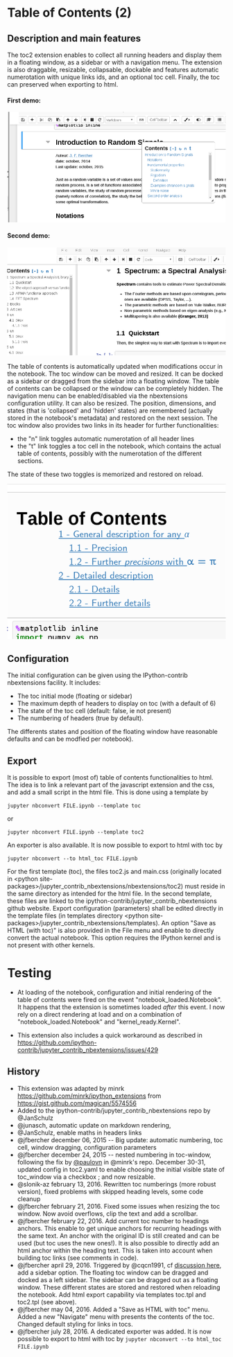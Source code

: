 # Table of Contents (2)

## Description and main features

The toc2 extension enables to collect all running headers and display them in a floating window, as a sidebar or with a navigation menu. The extension is also draggable, resizable, collapsable, dockable and features automatic numerotation with unique links ids, and an optional toc cell. Finally, the toc can preserved when exporting to html.

#### First demo:
![](demo.gif)

#### Second demo:
![](demo2.gif)

The table of contents is automatically updated when modifications occur in the notebook. The toc window can be moved and resized. It can be docked as a sidebar or dragged from the sidebar into a floating window. The table of contents can be collapsed or the window can be completely hidden. The navigation menu can be enabled/disabled via the nbextensions configuration utility. It can also be resized. The position, dimensions, and states (that is 'collapsed' and 'hidden' states) are remembered (actually stored in the notebook's metadata) and restored on the next session. The toc window also provides two links in its header for further functionalities:

- the "n" link toggles automatic numerotation of all header lines
- the "t" link toggles a toc cell in the notebook, which contains the actual table of contents, possibly with the numerotation of the different sections. 

The state of these two toggles is memorized and restored on reload. 

![](image.png) 

## Configuration
The initial configuration can be given using the IPython-contrib nbextensions facility. It includes:

- The toc initial mode (floating or sidebar) 
- The maximum depth of headers to display on toc (with a default of 6)
- The state of the toc cell (default: false, ie not present) 
- The numbering of headers (true by default). 

The differents states and position of the floating window have reasonable defaults and can be modfied per notebook). 

## Export
It is possible to export (most of) table of contents functionalities to html. The idea is to link a relevant part of the javascript
extension and the css, and add a small script in the html file. This is done using a template by
```
jupyter nbconvert FILE.ipynb --template toc
```
or 
```
jupyter nbconvert FILE.ipynb --template toc2
```
An exporter is also available. It is now possible to export to html with toc by 
```
jupyter nbconvert --to html_toc FILE.ipynb 
```
For the first template (toc), the files toc2.js and main.css (originally located in &lt;python site-packages&gt;/jupyter_contrib_nbextensions/nbextensions/toc2) must reside in the same directory as intended for the html file. In the second template, these files are linked to the ipython-contrib/jupyter_contrib_nbextensions github website. Export configuration (parameters) shall be edited directly in the template files (in templates directory &lt;python site-packages&gt;/jupyter_contrib_nbextensions/templates). An option "Save as HTML (with toc)" is also provided in the File menu and enable to directly convert the actual notebook. This option requires the IPython kernel and is not present with other kernels.

 
# Testing 
- At loading of the notebook, configuration and initial rendering of the table of contents were fired on the event "notebook_loaded.Notebook". It happens that the extension is sometimes loaded *after* this event. I now rely  on a direct rendering at load and on a combination of  "notebook_loaded.Notebook" and "kernel_ready.Kernel". 

- This extension also includes a quick workaround as described in https://github.com/ipython-contrib/jupyter_contrib_nbextensions/issues/429

## History

- This extension was adapted by minrk https://github.com/minrk/ipython_extensions
from https://gist.github.com/magican/5574556
- Added to the ipython-contrib/jupyter_contrib_nbextensions repo by @JanSchulz
- @junasch, automatic update on markdown rendering, 
- @JanSchulz, enable maths in headers links
- @jfbercher december 06, 2015 -- Big update: automatic numbering, toc cell, window dragging, configuration parameters
- @jfbercher december 24, 2015 -- nested numbering in toc-window, following the fix by [@paulovn](https://github.com/minrk/ipython_extensions/pull/53) in @minrk's repo. December 30-31, updated config in toc2.yaml to enable choosing the initial visible state of toc_window via a checkbox ; and now resizable. 
- @slonik-az february 13, 2016. Rewritten toc numberings (more robust version), fixed problems with skipped heading levels, some code cleanup
- @jfbercher february 21, 2016. Fixed some issues when resizing the toc window. Now avoid overflows, clip the text and add a scrollbar. 
- @jfbercher february 22, 2016. Add current toc number to headings anchors. This enable to get unique anchors for recurring headings with the same text. An anchor with the original ID is still created and can be used (but toc uses the new ones!). It is also possible to directly add an html anchor within the heading text. This is taken into account when building toc links (see comments in code). 
- @jfbercher april 29, 2016. Triggered by @cqcn1991, cf [discussion here](https://github.com/ipython-contrib/jupyter_contrib_nbextensions/issues/532),  add a sidebar option. The floating toc window can be dragged and docked as a left sidebar. The sidebar can be dragged out as a floating window. These different states are stored and restored when reloading the notebook. Add html export capability via templates toc.tpl and toc2.tpl (see above).
- @jfbercher may 04, 2016. Added a "Save as HTML with toc" menu. Added a new "Navigate" menu with presents the contents of the toc. Changed default styling for links in tocs. 
- @jfbercher july 28, 2016. A dedicated exporter was added.  It is now possible to export to html with toc by  `jupyter nbconvert --to html_toc FILE.ipynb`
